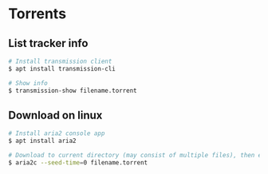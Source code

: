 # Torrents

## List tracker info

~~~bash
# Install transmission client
$ apt install transmission-cli

# Show info
$ transmission-show filename.torrent
~~~

## Download on linux

~~~bash
# Install aria2 console app
$ apt install aria2

# Download to current directory (may consist of multiple files), then exit
$ aria2c --seed-time=0 filename.torrent
~~~
